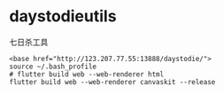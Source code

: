 # daystodieutils

七日杀工具

```
<base href="http://123.207.77.55:13888/daystodie/">
source ~/.bash_profile
# flutter build web --web-renderer html
flutter build web --web-renderer canvaskit --release
```